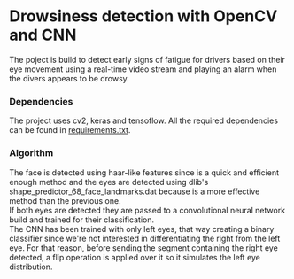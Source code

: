# Drowsiness detection with OpenCV and CNN
The poject is build to detect early signs of fatigue for drivers based on their eye movement
using a real-time video stream and playing an alarm when the divers appears to be drowsy.

### Dependencies

The project uses cv2, keras and tensoflow. All the required dependencies can be found in 
[requirements.txt](https://github.com/ioanachelaru/Drowsiness-detection-system/blob/master/requirements.txt).

### Algorithm

The face is detected using haar-like features since is a quick and 
efficient enough method and the eyes are detected 
using dlib's shape_predictor_68_face_landmarks.dat 
because is a more effective method than the previous one.
<br>If both eyes are detected they are passed to a convolutional 
neural network build and trained for their classification.
<br>The CNN has been trained with only left eyes, that way creating 
a binary classifier since we're not interested in differentiating 
the right from the left eye. For that reason, before sending the 
segment containing the right eye detected, a flip operation is applied 
over it so it simulates the left eye distribution. 